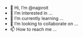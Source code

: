 - 👋 Hi, I’m @najproit
- 👀 I’m interested in ...
- 🌱 I’m currently learning ...
- 💞️ I’m looking to collaborate on ...
- 📫 How to reach me ...

<!---
najproit/najproit is a ✨ special ✨ repository because its `README.md` (this file) appears on your GitHub profile.
You can click the Preview link to take a look at your changes.
--->
